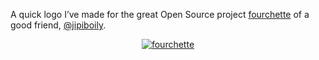 A quick logo I’ve made for the great Open Source project [fourchette](https://github.com/jipiboily/fourchette) of a good friend, [@jipiboily](https://github.com/jipiboily).

<p align="center">
  <a href="https://github.com/jipiboily/fourchette">
    <img src="https://raw.github.com/jpsirois/fourchette-logo/master/export/fourchette.png" alt="fourchette">
  </a>
</p>